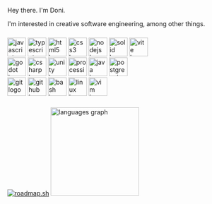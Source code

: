 Hey there. I'm Doni.

I'm interested in creative software engineering, among other things.

###

<div align="left">
  <img src="https://skillicons.dev/icons?i=js" height="42" alt="javascript logo"  />
  <img src="https://skillicons.dev/icons?i=ts" height="42" alt="typescript logo"  />
  <img src="https://skillicons.dev/icons?i=html" height="42" alt="html5 logo"  />
  <img src="https://skillicons.dev/icons?i=css" height="42" alt="css3 logo"  />
  <img src="https://skillicons.dev/icons?i=nodejs" height="42" alt="nodejs logo"  />
  <img src="https://skillicons.dev/icons?i=solidjs" height="42" alt="solid logo"  />
  <img src="https://skillicons.dev/icons?i=vite" height="42" alt="vite logo"  />
</div>

<div align="left">
  <img src="https://skillicons.dev/icons?i=godot" height="42" alt="godot logo"  />
  <img src="https://skillicons.dev/icons?i=cs" height="42" alt="csharp logo"  />
  <img src="https://skillicons.dev/icons?i=unity" height="42" alt="unity logo"  />
  <img src="https://skillicons.dev/icons?i=processing" height="42" alt="processing logo"  />
  <img src="https://skillicons.dev/icons?i=java" height="42" alt="java logo"  />
  <img src="https://skillicons.dev/icons?i=postgres" height="42" alt="postgresql logo"  />
</div>

<div align="left">
  <img src="https://skillicons.dev/icons?i=git" height="42" alt="git logo"  />
  <img src="https://skillicons.dev/icons?i=github" height="42" alt="github logo"  />
  <img src="https://skillicons.dev/icons?i=bash" height="42" alt="bash logo"  />
  <img src="https://skillicons.dev/icons?i=linux" height="42" alt="linux logo"  />
  <img src="https://skillicons.dev/icons?i=vim" height="42" alt="vim logo"  />
</div>

###

<div align="left">
  <a href="https://roadmap.sh"><img src="https://roadmap.sh/card/wide/677d395270129741a8ffb8a1?variant=dark" alt="roadmap.sh"/></a>
  <img src="https://github-readme-stats.vercel.app/api/top-langs?username=vitringr&locale=en&hide_title=true&layout=compact&card_width=320&langs_count=6&theme=rose_pine&hide_border=true&order=2" height="200" alt="languages graph"  />
</div>

<!--
**vitringr/vitringr** is a ✨ _special_ ✨ repository because its `README.md` (this file) appears on your GitHub profile.

Here are some ideas to get you started:

- 🔭 I’m currently working on ...
- 🌱 I’m currently learning ...
- 👯 I’m looking to collaborate on ...
- 🤔 I’m looking for help with ...
- 💬 Ask me about ...
- 📫 How to reach me: ...
- 😄 Pronouns: ...
- ⚡ Fun fact: ...
-->
